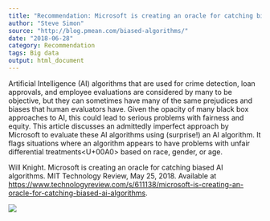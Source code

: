 ```yaml
---
title: "Recommendation: Microsoft is creating an oracle for catching biased AI algorithms"
author: "Steve Simon"
source: "http://blog.pmean.com/biased-algorithms/"
date: "2018-06-28"
category: Recommendation
tags: Big data
output: html_document
---
```


Artificial Intelligence (AI) algorithms that are used for crime
detection, loan approvals, and employee evaluations are considered by
many to be objective, but they can sometimes have many of the same
prejudices and biases that human evaluators have. Given the opacity of
many black box approaches to AI, this could lead to serious problems
with fairness and equity. This article discusses an admittedly imperfect
approach by Microsoft to evaluate these AI algorithms using (surprise!)
an AI algorithm. It flags situations where an algorithm appears to have
problems with unfair differential treatments<U+00A0> based on race, gender, or
age.

<!---More--->

Will Knight. Microsoft is creating an oracle for catching biased AI
algorithms. MIT Technology Review, May 25, 2018. Available at
<https://www.technologyreview.com/s/611138/microsoft-is-creating-an-oracle-for-catching-biased-ai-algorithms>.

![](../../../web/images/18/biased-algorithms01.png)




